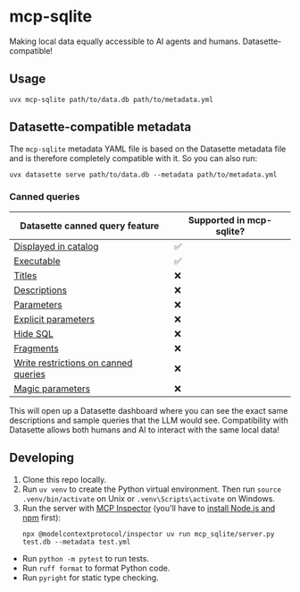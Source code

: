 # mcp-sqlite
Making local data equally accessible to AI agents and humans. Datasette-compatible!

## Usage
```
uvx mcp-sqlite path/to/data.db path/to/metadata.yml
```

## Datasette-compatible metadata
The `mcp-sqlite` metadata YAML file is based on the Datasette metadata file and is therefore completely compatible with it.
So you can also run:
```
uvx datasette serve path/to/data.db --metadata path/to/metadata.yml
```

### Canned queries
| Datasette canned query feature | Supported in mcp-sqlite? |
| ------------------------------ | ------------------------ |
| [Displayed in catalog](https://docs.datasette.io/en/stable/sql_queries.html#canned-queries) | ✅ |
| [Executable](https://docs.datasette.io/en/stable/sql_queries.html#canned-queries) | ✅ |
| [Titles](https://docs.datasette.io/en/stable/sql_queries.html#canned-queries) | ❌ |
| [Descriptions](https://docs.datasette.io/en/stable/sql_queries.html#canned-queries) | ❌ |
| [Parameters](https://docs.datasette.io/en/stable/sql_queries.html#canned-queries) | ❌ |
| [Explicit parameters](https://docs.datasette.io/en/stable/sql_queries.html#canned-queries) | ❌ |
| [Hide SQL](https://docs.datasette.io/en/stable/sql_queries.html#hide-sql) | ❌ |
| [Fragments](https://docs.datasette.io/en/stable/sql_queries.html#fragment) | ❌ |
| [Write restrictions on canned queries](https://docs.datasette.io/en/stable/sql_queries.html#writable-canned-queries) | ❌ |
| [Magic parameters](https://docs.datasette.io/en/stable/sql_queries.html#magic-parameters) | ❌ |

This will open up a Datasette dashboard where you can see the exact same descriptions and sample queries that the LLM would see.
Compatibility with Datasette allows both humans and AI to interact with the same local data!

## Developing
1.  Clone this repo locally.
2.  Run `uv venv` to create the Python virtual environment.
    Then run `source .venv/bin/activate` on Unix or `.venv\Scripts\activate` on Windows.
3.  Run the server with [MCP Inspector](https://modelcontextprotocol.io/docs/tools/inspector)
    (you'll have to [install Node.js and npm](https://docs.npmjs.com/downloading-and-installing-node-js-and-npm) first):
    ```
    npx @modelcontextprotocol/inspector uv run mcp_sqlite/server.py test.db --metadata test.yml
    ```

- Run `python -m pytest` to run tests.
- Run `ruff format` to format Python code.
- Run `pyright` for static type checking.